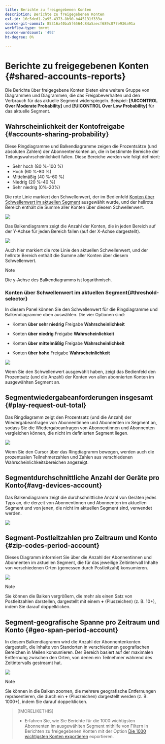 ```yaml
---
title: Berichte zu freigegebenen Konten
description: Berichte zu freigegebenen Konten
exl-id: 16c5ded1-2a95-4373-8b90-b445131f333a
source-git-commit: 85316a40ba5f6564c84a5aecf689c077e936a91a
workflow-type: tm+mt
source-wordcount: '492'
ht-degree: 0%

---
```


# Berichte zu freigegebenen Konten {#shared-accounts-reports}

Die Berichte über freigegebene Konten bieten eine weitere Gruppe von Diagrammen und Diagrammen, die das Freigabeverhalten und den Verbrauch für das aktuelle Segment widerspiegeln. Beispiel: **[!UICONTROL Over Moderate Probability]** und **[!UICONTROL Over Low Probability]** für das aktuelle Segment.

## Wahrscheinlichkeit der Kontofreigabe {#accounts-sharing-probability}

Diese Ringdiagramme und Balkendiagramme zeigen die Prozentsätze (und absoluten Zahlen) der Abonnentenkonten an, die in bestimmte Bereiche der Teilungswahrscheinlichkeit fallen. Diese Bereiche werden wie folgt definiert:

* Sehr hoch (80 %-100 %)
* Hoch (60 %-80 %)
* Mittelmäßig (40 %-60 %)
* Niedrig (20 %-40 %)
* Sehr niedrig (0%-20%)

Die rote Linie markiert den Schwellenwert, der im Bedienfeld [Konten über Schwellenwert im aktuellen Segment](#threshold-selector) ausgewählt wurde, und der hellrote Bereich enthält die Summe aller Konten über diesem Schwellenwert.

![](assets/accounts-sharing-probability-pie.png)

Das Balkendiagramm zeigt die Anzahl der Konten, die in jeden Bereich auf der Y-Achse für jeden Bereich fallen (auf der X-Achse dargestellt).

![](assets/accounts-sharing-probability-bar.png)

Auch hier markiert die rote Linie den aktuellen Schwellenwert, und der hellrote Bereich enthält die Summe aller Konten über diesem Schwellenwert.

>[!NOTE]
>
> Die y-Achse des Balkendiagramms ist logarithmisch.

### Konten über Schwellenwert im aktuellen Segment{#threshold-selector}

In diesem Panel können Sie den Schwellenwert für die Ringdiagramme und Balkendiagramme oben auswählen. Die vier Optionen sind:

* Konten **über sehr niedrig** Freigabe **Wahrscheinlichkeit**

* Konten **über niedrig** Freigabe **Wahrscheinlichkeit**

* Konten **über mittelmäßig** Freigabe **Wahrscheinlichkeit**

* Konten **über hohe** Freigabe **Wahrscheinlichkeit**

![](assets/threshold-selector-shared-accounts.png)

Wenn Sie den Schwellenwert ausgewählt haben, zeigt das Bedienfeld den Prozentsatz (und die Anzahl) der Konten von allen abonnierten Konten im ausgewählten Segment an.

## Segmentwiedergabeanforderungen insgesamt {#play-request-out-total}

Das Ringdiagramm zeigt den Prozentsatz (und die Anzahl) der Wiedergabeanfragen von Abonnentinnen und Abonnenten im Segment an, sodass Sie die Wiedergabeanfragen von Abonnentinnen und Abonnenten vergleichen können, die nicht im definierten Segment liegen.

![](assets/play-req-outof-total.png)

Wenn Sie den Cursor über das Ringdiagramm bewegen, werden auch die prozentualen Teilnehmerzahlen und Zahlen aus verschiedenen Wahrscheinlichkeitsbereichen angezeigt.

<!--![](assets/play-request-total.gif)-->

## Segmentdurchschnittliche Anzahl der Geräte pro Konto{#avg-devices-account}

Das Balkendiagramm zeigt die durchschnittliche Anzahl von Geräten jedes Typs an, die derzeit von Abonnentinnen und Abonnenten im aktuellen Segment und von jenen, die nicht im aktuellen Segment sind, verwendet werden.

![](assets/avg-devices-per-acc.png)

## Segment-Postleitzahlen pro Zeitraum und Konto {#zip-codes-period-account}

Dieses Diagramm informiert Sie über die Anzahl der Abonnentinnen und Abonnenten im aktuellen Segment, die für das jeweilige Zeitintervall Inhalte von verschiedenen Orten (gemessen durch Postleitzahl) konsumieren.

![](assets/zip-period-account.png)

>[!NOTE]
>
>Sie können die Balken vergrößern, die mehr als einen Satz von Postleitzahlen darstellen, dargestellt mit einem **+** (Pluszeichen) (z. B. 10+), indem Sie darauf doppelklicken.


## Segment-geografische Spanne pro Zeitraum und Konto {#geo-span-period-account}

In diesem Balkendiagramm wird die Anzahl der Abonnentenkonten dargestellt, die Inhalte von Standorten in verschiedenen geografischen Bereichen in Meilen konsumieren. Der Bereich basiert auf der maximalen Entfernung zwischen den Orten, von denen ein Teilnehmer während des Zeitintervalls gestreamt hat.

![](assets/geogr-span-account.png)

>[!NOTE]
>
> Sie können in die Balken zoomen, die mehrere geografische Entfernungen repräsentieren, die durch ein **+** (Pluszeichen) dargestellt werden (z. B. 1000+), indem Sie darauf doppelklicken.

>[!MORELIKETHIS]
>
>* Erfahren Sie, wie Sie Berichte für die 1000 wichtigsten Abonnenten im ausgewählten Segment mithilfe von Filtern in Berichten zu freigegebenen Konten mit der Option [Die 1000 wichtigsten Konten exportieren](/help/accountiq/export-acc-information.md) exportieren.
